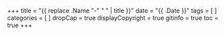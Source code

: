 +++
title = "{{ replace .Name "-" " " | title }}"
date = "{{ .Date }}"
tags = [ ]
categories = [ ]
dropCap = true
displayCopyright = true
gitinfo = true
toc = true
+++

